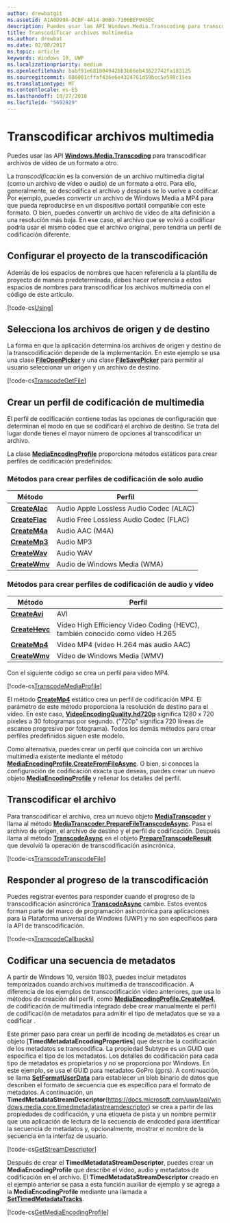```yaml
---
author: drewbatgit
ms.assetid: A1A0D99A-DCBF-4A14-80B9-7106BEF045EC
description: Puedes usar las API Windows.Media.Transcoding para transcodificar archivos de vídeo de un formato a otro.
title: Transcodificar archivos multimedia
ms.author: drewbat
ms.date: 02/08/2017
ms.topic: article
keywords: Windows 10, UWP
ms.localizationpriority: medium
ms.openlocfilehash: babf91e681004942bb3b66eb43622742fa183125
ms.sourcegitcommit: 086001cffaf436e6e4324761d59bcc5e598c15ea
ms.translationtype: MT
ms.contentlocale: es-ES
ms.lasthandoff: 10/27/2018
ms.locfileid: "5692829"
---
```

# <a name="transcode-media-files"></a>Transcodificar archivos multimedia



Puedes usar las API [**Windows.Media.Transcoding**](https://msdn.microsoft.com/library/windows/apps/br207105) para transcodificar archivos de vídeo de un formato a otro.

La *transcodificación* es la conversión de un archivo multimedia digital (como un archivo de vídeo o audio) de un formato a otro. Para ello, generalmente, se descodifica el archivo y después se lo vuelve a codificar. Por ejemplo, puedes convertir un archivo de Windows Media a MP4 para que pueda reproducirse en un dispositivo portátil compatible con este formato. O bien, puedes convertir un archivo de vídeo de alta definición a una resolución más baja. En ese caso, el archivo que se volvió a codificar podría usar el mismo códec que el archivo original, pero tendría un perfil de codificación diferente.

## <a name="set-up-your-project-for-transcoding"></a>Configurar el proyecto de la transcodificación

Además de los espacios de nombres que hacen referencia a la plantilla de proyecto de manera predeterminada, debes hacer referencia a estos espacios de nombres para transcodificar los archivos multimedia con el código de este artículo.

[!code-cs[Using](./code/TranscodeWin10/cs/MainPage.xaml.cs#SnippetUsing)]

## <a name="select-source-and-destination-files"></a>Selecciona los archivos de origen y de destino

La forma en que la aplicación determina los archivos de origen y destino de la transcodificación depende de la implementación. En este ejemplo se usa una clase [**FileOpenPicker**](https://msdn.microsoft.com/library/windows/apps/br207847) y una clase [**FileSavePicker**](https://msdn.microsoft.com/library/windows/apps/br207871) para permitir al usuario seleccionar un origen y un archivo de destino.

[!code-cs[TranscodeGetFile](./code/TranscodeWin10/cs/MainPage.xaml.cs#SnippetTranscodeGetFile)]

## <a name="create-a-media-encoding-profile"></a>Crear un perfil de codificación de multimedia

El perfil de codificación contiene todas las opciones de configuración que determinan el modo en que se codificará el archivo de destino. Se trata del lugar donde tienes el mayor número de opciones al transcodificar un archivo.

La clase [**MediaEncodingProfile**](https://msdn.microsoft.com/library/windows/apps/hh701026) proporciona métodos estáticos para crear perfiles de codificación predefinidos:

### <a name="methods-for-creating-audio-only-encoding-profiles"></a>Métodos para crear perfiles de codificación de solo audio

Método  |Perfil  |
---------|---------|
[**CreateAlac**](https://docs.microsoft.com/uwp/api/windows.media.mediaproperties.mediaencodingprofile.createalac)     |Audio Apple Lossless Audio Codec (ALAC)         |
[**CreateFlac**](https://docs.microsoft.com/uwp/api/windows.media.mediaproperties.mediaencodingprofile.createflac)     |Audio Free Lossless Audio Codec (FLAC)         |
[**CreateM4a**](https://docs.microsoft.com/uwp/api/windows.media.mediaproperties.mediaencodingprofile.createm4a)     |Audio AAC (M4A)         |
[**CreateMp3**](https://docs.microsoft.com/uwp/api/windows.media.mediaproperties.mediaencodingprofile.createmp3)     |Audio MP3         |
[**CreateWav**](https://docs.microsoft.com/uwp/api/windows.media.mediaproperties.mediaencodingprofile.createwav)     |Audio WAV         |
[**CreateWmv**](https://docs.microsoft.com/uwp/api/windows.media.mediaproperties.mediaencodingprofile.createwmv)     |Audio de Windows Media (WMA)         |

### <a name="methods-for-creating-audio--video-encoding-profiles"></a>Métodos para crear perfiles de codificación de audio y vídeo

Método  |Perfil  |
---------|---------|
[**CreateAvi**](https://docs.microsoft.com/uwp/api/windows.media.mediaproperties.mediaencodingprofile.createavi) |AVI |
[**CreateHevc**](https://docs.microsoft.com/uwp/api/windows.media.mediaproperties.mediaencodingprofile.createhevc) |Vídeo High Efficiency Video Coding (HEVC), también conocido como vídeo H.265 |
[**CreateMp4**](https://docs.microsoft.com/uwp/api/windows.media.mediaproperties.mediaencodingprofile.createmp4) |Vídeo MP4 (vídeo H.264 más audio AAC) |
[**CreateWmv**](https://docs.microsoft.com/uwp/api/windows.media.mediaproperties.mediaencodingprofile.createwmv) |Vídeo de Windows Media (WMV) |


Con el siguiente código se crea un perfil para vídeo MP4.

[!code-cs[TranscodeMediaProfile](./code/TranscodeWin10/cs/MainPage.xaml.cs#SnippetTranscodeMediaProfile)]

El método [**CreateMp4**](https://docs.microsoft.com/uwp/api/windows.media.mediaproperties.mediaencodingprofile.createmp4) estático crea un perfil de codificación MP4. El parámetro de este método proporciona la resolución de destino para el vídeo. En este caso, [**VideoEncodingQuality.hd720p**](https://msdn.microsoft.com/library/windows/apps/hh701290) significa 1280 x 720 píxeles a 30 fotogramas por segundo. ("720p" significa 720 líneas de escaneo progresivo por fotograma). Todos los demás métodos para crear perfiles predefinidos siguen este modelo.

Como alternativa, puedes crear un perfil que coincida con un archivo multimedia existente mediante el método [**MediaEncodingProfile.CreateFromFileAsync**](https://msdn.microsoft.com/library/windows/apps/hh701047). O bien, si conoces la configuración de codificación exacta que deseas, puedes crear un nuevo objeto [**MediaEncodingProfile**](https://msdn.microsoft.com/library/windows/apps/hh701026) y rellenar los detalles del perfil.

## <a name="transcode-the-file"></a>Transcodificar el archivo

Para transcodificar el archivo, crea un nuevo objeto [**MediaTranscoder**](https://msdn.microsoft.com/library/windows/apps/br207080) y llama al método [**MediaTranscoder.PrepareFileTranscodeAsync**](https://msdn.microsoft.com/library/windows/apps/hh700936). Pasa el archivo de origen, el archivo de destino y el perfil de codificación. Después llama al método [**TranscodeAsync**](https://msdn.microsoft.com/library/windows/apps/hh700946) en el objeto [**PrepareTranscodeResult**](https://msdn.microsoft.com/library/windows/apps/hh700941) que devolvió la operación de transcodificación asincrónica.

[!code-cs[TranscodeTranscodeFile](./code/TranscodeWin10/cs/MainPage.xaml.cs#SnippetTranscodeTranscodeFile)]

## <a name="respond-to-transcoding-progress"></a>Responder al progreso de la transcodificación

Puedes registrar eventos para responder cuando el progreso de la transcodificación asincrónica [**TranscodeAsync**](https://msdn.microsoft.com/library/windows/apps/hh700946) cambie. Estos eventos forman parte del marco de programación asincrónica para aplicaciones para la Plataforma universal de Windows (UWP) y no son específicos para la API de transcodificación.

[!code-cs[TranscodeCallbacks](./code/TranscodeWin10/cs/MainPage.xaml.cs#SnippetTranscodeCallbacks)]


## <a name="encode-a-metadata-stream"></a>Codificar una secuencia de metadatos
A partir de Windows 10, versión 1803, puedes incluir metadatos temporizados cuando archivos multimedia de transcodificación. A diferencia de los ejemplos de transcodificación vídeo anteriores, que usa lo métodos de creación del perfil, como [**MediaEncodingProfile.CreateMp4**](https://docs.microsoft.com/uwp/api/windows.media.mediaproperties.mediaencodingprofile.createmp4), de codificación de multimedia integrado debe crear manualmente el perfil de codificación de metadatos para admitir el tipo de metadatos que se va a codificar .

Este primer paso para crear un perfil de incoding de metadatos es crear un objeto [**TimedMetadataEncodingProperties**] que describe la codificación de los metadatos se transcodifica. La propiedad Subtype es un GUID que especifica el tipo de los metadatos. Los detalles de codificación para cada tipo de metadatos es propietarios y no se proporciona por Windows. En este ejemplo, se usa el GUID para metadatos GoPro (gprs). A continuación, se llama [**SetFormatUserData**](https://docs.microsoft.com/uwp/api/windows.media.mediaproperties.timedmetadataencodingproperties.setformatuserdata) para establecer un blob binario de datos que describen el formato de secuencia que es específico para el formato de metadatos. A continuación, un **TimedMetadataStreamDescriptor**(https://docs.microsoft.com/uwp/api/windows.media.core.timedmetadatastreamdescriptor) se crea a partir de las propiedades de codificación, y una etiqueta de pista y un nombre permitir que una aplicación de lectura de la secuencia de endcoded para identificar la secuencia de metadatos y, opcionalmente, mostrar el nombre de la secuencia en la interfaz de usuario. 
 
[!code-cs[GetStreamDescriptor](./code/TranscodeWin10/cs/MainPage.xaml.cs#SnippetGetStreamDescriptor)]

Después de crear el **TimedMetadataStreamDescriptor**, puedes crear un **MediaEncodingProfile** que describe el vídeo, audio y metadatos de codificación en el archivo. El **TimedMetadataStreamDescriptor** creado en el ejemplo anterior se pasa a esta función auxiliar de ejemplo y se agrega a la **MediaEncodingProfile** mediante una llamada a [**SetTimedMetadataTracks**](https://docs.microsoft.com/en-us/uwp/api/windows.media.mediaproperties.mediaencodingprofile.settimedmetadatatracks).

[!code-cs[GetMediaEncodingProfile](./code/TranscodeWin10/cs/MainPage.xaml.cs#SnippetGetMediaEncodingProfile)]
 

 




